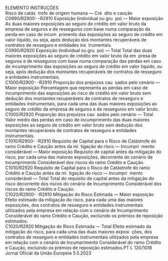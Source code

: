  
ELEMENTO  INSTRUÇÕES  
Risco de catás ­
trofe de origem 
humana — Cré ­
dito e caução  
C0990/R2900- 
-R2910  Exposição (individual ou gru ­
po) — Maior exposição  As duas maiores exposições ao seguro de crédito em valor bruto da empresa de 
seguros e de resseguros com base numa comparação da perda em caso de incum ­
primento das exposições ao seguro de crédito em valor líquido, ou seja, após 
dedução dos montantes recuperáveis de contratos de resseguro e entidades ins ­
trumentais.  
C0990/R2920  Exposição (individual ou gru ­
po) — Total  Total das duas maiores exposições ao seguro de crédito em valor bruto da em ­
presa de seguros e de resseguros com base numa comparação das perdas em caso 
de incumprimento das exposições ao seguro de crédito em valor líquido, ou seja, 
após dedução dos montantes recuperáveis de contratos de resseguro e entidades 
instrumentais.  
C1000/R2900- 
-R2910  Proporção dos prejuízos cau ­
sados pelo cenário — Maior 
exposição  Percentagem que representa as perdas em caso de incumprimento das exposições 
ao risco de crédito em valor bruto sem dedução dos montantes recuperáveis de 
contratos de resseguro e entidades instrumentais, para cada uma das duas maiores 
exposições ao seguro de crédito da empresa de seguros e de resseguros em valor 
bruto.  
C1000/R2920  Proporção dos prejuízos cau ­
sados pelo cenário — Total  Valor médio das perdas em caso de incumprimento das duas maiores exposições 
ao seguro de crédito em valor bruto sem dedução dos montantes recuperáveis de 
contratos de resseguro e entidades instrumentais.  
C1010/R2900- 
-R2910  Requisito de Capital para o 
Risco de Catástrofe do ramo 
Crédito e Caução antes da mi ­
tigação do risco — Incumpri ­
mento considerável — Maior 
exposição  Requisito de capital antes da mitigação do risco, por cada uma das maiores 
exposições, decorrente do cenário de Incumprimento Considerável dos riscos do 
ramo Crédito e Caução.  
C1010/R2920  Requisito de Capital para o 
Risco de Catástrofe do ramo 
Crédito e Caução antes da mi ­
tigação do risco — Incumpri ­
mento considerável — Total  Total do requisito de capital antes da mitigação do risco decorrente dos riscos do 
cenário de Incumprimento Considerável dos riscos do ramo Crédito e Caução.  
C1020/R2900- 
-R2910  Mitigação do Risco Estimada 
— Maior exposição  Efeito estimado da mitigação do risco, para cada uma das maiores exposições, dos 
contratos de resseguro e entidades instrumentais utilizados pela empresa em 
relação com o cenário de Incumprimento Considerável do ramo Crédito e Caução, 
excluindo os prémios de reposição estimados.  
C1020/R2920  Mitigação do Risco Estimada 
— Total  Efeito estimado da mitigação do risco, para cada uma das duas maiores exposi ­
ções, dos contratos de resseguro e entidades instrumentais utilizados pela empresa 
em relação com o cenário de Incumprimento Considerável do ramo Crédito e 
Caução, excluindo os prémios de reposição estimados.PT  L 120/1018 Jornal Oficial da União Europeia 5.5.2023